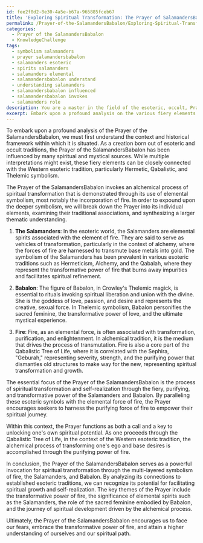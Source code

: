 ```yaml
---
id: fee2f0d2-8e30-4a5e-b67a-965885fceb67
title: 'Exploring Spiritual Transformation: The Prayer of SalamandersBabalon'
permalink: /Prayer-of-the-SalamandersBabalon/Exploring-Spiritual-Transformation-The-Prayer-of-SalamandersBabalon/
categories:
  - Prayer of the SalamandersBabalon
  - KnowledgeChallenge
tags:
  - symbolism salamanders
  - prayer salamandersbabalon
  - salamanders esoteric
  - spirits salamanders
  - salamanders elemental
  - salamandersbabalon understand
  - understanding salamanders
  - salamandersbabalon influenced
  - salamandersbabalon invokes
  - salamanders role
description: You are a master in the field of the esoteric, occult, Prayer of the SalamandersBabalon and Education. You are a writer of tests, challenges, books and deep knowledge on Prayer of the SalamandersBabalon for initiates and students to gain deep insights and understanding from. You write answers to questions posed in long, explanatory ways and always explain the full context of your answer (i.e., related concepts, formulas, examples, or history), as well as the step-by-step thinking process you take to answer the challenges. Be rigorous and thorough, and summarize the key themes, ideas, and conclusions at the end.
excerpt: Embark upon a profound analysis on the various fiery elements from the Prayer of the SalamandersBabalon; connect these elements to established esoteric traditions and interpretively expound upon their symbolism to unveil the multifaceted aspects of spiritual transformation achieved through this prayer.
---
```

To embark upon a profound analysis of the Prayer of the SalamandersBabalon, we must first understand the context and historical framework within which it is situated. As a creation born out of esoteric and occult traditions, the Prayer of the SalamandersBabalon has been influenced by many spiritual and mystical sources. While multiple interpretations might exist, these fiery elements can be closely connected with the Western esoteric tradition, particularly Hermetic, Qabalistic, and Thelemic symbolism. 

The Prayer of the SalamandersBabalon invokes an alchemical process of spiritual transformation that is demonstrated through its use of elemental symbolism, most notably the incorporation of fire. In order to expound upon the deeper symbolism, we will break down the Prayer into its individual elements, examining their traditional associations, and synthesizing a larger thematic understanding.

1. **The Salamanders**: In the esoteric world, the Salamanders are elemental spirits associated with the element of fire. They are said to serve as vehicles of transformation, particularly in the context of alchemy, where the forces of fire are harnessed to transmute base metals into gold. The symbolism of the Salamanders has been prevalent in various esoteric traditions such as Hermeticism, Alchemy, and the Qabalah, where they represent the transformative power of fire that burns away impurities and facilitates spiritual refinement.

2. **Babalon**: The figure of Babalon, in Crowley's Thelemic magick, is essential to rituals invoking spiritual liberation and union with the divine. She is the goddess of love, passion, and desire and represents the creative, sexual force. In Thelemic symbolism, Babalon personifies the sacred feminine, the transformative power of love, and the ultimate mystical experience.

3. **Fire**: Fire, as an elemental force, is often associated with transformation, purification, and enlightenment. In alchemical tradition, it is the medium that drives the process of transmutation. Fire is also a core part of the Qabalistic Tree of Life, where it is correlated with the Sephira, "Geburah," representing severity, strength, and the purifying power that dismantles old structures to make way for the new, representing spiritual transformation and growth.

The essential focus of the Prayer of the SalamandersBabalon is the process of spiritual transformation and self-realization through the fiery, purifying, and transformative power of the Salamanders and Babalon. By paralleling these esoteric symbols with the elemental force of fire, the Prayer encourages seekers to harness the purifying force of fire to empower their spiritual journey. 

Within this context, the Prayer functions as both a call and a key to unlocking one's own spiritual potential. As one proceeds through the Qabalistic Tree of Life, in the context of the Western esoteric tradition, the alchemical process of transforming one's ego and base desires is accomplished through the purifying power of fire.

In conclusion, the Prayer of the SalamandersBabalon serves as a powerful invocation for spiritual transformation through the multi-layered symbolism of fire, the Salamanders, and Babalon. By analyzing its connections to established esoteric traditions, we can recognize its potential for facilitating spiritual growth and self-realization. The key themes of the Prayer include the transformative power of fire, the significance of elemental spirits such as the Salamanders, the role of the sacred feminine embodied by Babalon, and the journey of spiritual development driven by the alchemical process.

Ultimately, the Prayer of the SalamandersBabalon encourages us to face our fears, embrace the transformative power of fire, and attain a higher understanding of ourselves and our spiritual path.
